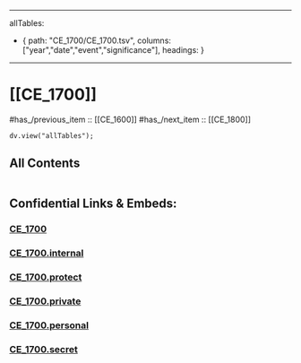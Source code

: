 ﻿---

allTables:
- { path: "CE_1700/CE_1700.tsv", columns: ["year","date","event","significance"], headings:  } 

---

# [[CE_1700]] 

#has_/previous_item :: [[CE_1600]] 
#has_/next_item  :: [[CE_1800]] 


``` dataviewjs
dv.view("allTables");
```




## All Contents

```folderv
```




## Confidential Links & Embeds: 

### [CE_1700](/_public/Time-Ages/human-ages/History~CE/CE_1700.md) 

### [CE_1700.internal](/_internal/Time-Ages/human-ages/History~CE/CE_1700.internal.md) 

### [CE_1700.protect](/_protect/Time-Ages/human-ages/History~CE/CE_1700.protect.md) 

### [CE_1700.private](/_private/Time-Ages/human-ages/History~CE/CE_1700.private.md) 

### [CE_1700.personal](/_personal/Time-Ages/human-ages/History~CE/CE_1700.personal.md) 

### [CE_1700.secret](/_secret/Time-Ages/human-ages/History~CE/CE_1700.secret.md) 
